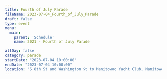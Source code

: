 ```yaml
---
title: Fourth of July Parade
fileName: 2023-07-04_Fourth_of_July_Parade
draft: false
type: event
menu: 
  main:
    parent: 'Schedule'
    name: 2021 - Fourth of July Parade

allDay: false
category: parade
startDate: "2023-07-04 10:00:00"
endDate: "2023-07-04 10:00:00"
location: "S 8th St and Washington St to Manitowoc Yacht Club, Manitowoc, WI 54220, USA"
---
```


